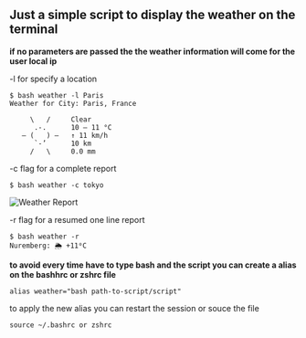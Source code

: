 ## Just a simple script to display the weather on the terminal

**if no parameters are passed the the weather information will come for the user local ip** 

-l for specify a location

    $ bash weather -l Paris
    Weather for City: Paris, France

         \   /     Clear
          .-.      10 – 11 °C
       ― (   ) ―   ↑ 11 km/h
          `-’      10 km
         /   \     0.0 mm

-c flag for a complete report

```
$ bash weather -c tokyo
```

![Weather Report](https://i.imgur.com/11udjgM.png)

-r flag for a resumed one line report

```
$ bash weather -r
Nuremberg: 🌦 +11⁰C
```

**to avoid every time have to type bash and the script you can create a alias on the bashhrc or zshrc file**

```
alias weather="bash path-to-script/script"
```

to apply the new alias you can restart the session or souce the file

```
source ~/.bashrc or zshrc
```
